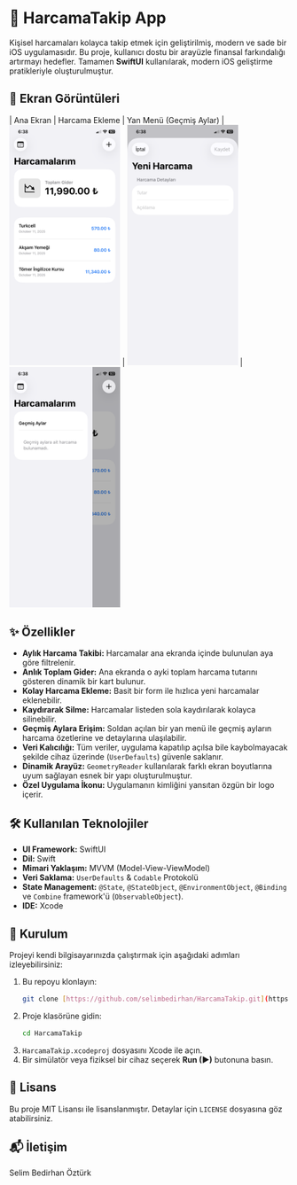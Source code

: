 # 💸 HarcamaTakip App

Kişisel harcamaları kolayca takip etmek için geliştirilmiş, modern ve sade bir iOS uygulamasıdır. Bu proje, kullanıcı dostu bir arayüzle finansal farkındalığı artırmayı hedefler. Tamamen **SwiftUI** kullanılarak, modern iOS geliştirme pratikleriyle oluşturulmuştur.

## 📱 Ekran Görüntüleri

| Ana Ekran | Harcama Ekleme | Yan Menü (Geçmiş Aylar) 
| <img src="https://github.com/selimbedirhan/HarcamaTakip/blob/main/anaekran.PNG" width="200"> | <img src="https://github.com/selimbedirhan/HarcamaTakip/blob/main/harcama_ekleme.PNG" width="200"> | <img src="https://github.com/selimbedirhan/HarcamaTakip/blob/main/yan_menu.PNG" width="200"> 


## ✨ Özellikler

- **Aylık Harcama Takibi:** Harcamalar ana ekranda içinde bulunulan aya göre filtrelenir.
- **Anlık Toplam Gider:** Ana ekranda o ayki toplam harcama tutarını gösteren dinamik bir kart bulunur.
- **Kolay Harcama Ekleme:** Basit bir form ile hızlıca yeni harcamalar eklenebilir.
- **Kaydırarak Silme:** Harcamalar listeden sola kaydırılarak kolayca silinebilir.
- **Geçmiş Aylara Erişim:** Soldan açılan bir yan menü ile geçmiş ayların harcama özetlerine ve detaylarına ulaşılabilir.
- **Veri Kalıcılığı:** Tüm veriler, uygulama kapatılıp açılsa bile kaybolmayacak şekilde cihaz üzerinde (`UserDefaults`) güvenle saklanır.
- **Dinamik Arayüz:** `GeometryReader` kullanılarak farklı ekran boyutlarına uyum sağlayan esnek bir yapı oluşturulmuştur.
- **Özel Uygulama İkonu:** Uygulamanın kimliğini yansıtan özgün bir logo içerir.

## 🛠️ Kullanılan Teknolojiler

- **UI Framework:** SwiftUI
- **Dil:** Swift
- **Mimari Yaklaşım:** MVVM (Model-View-ViewModel)
- **Veri Saklama:** `UserDefaults` & `Codable` Protokolü
- **State Management:** `@State`, `@StateObject`, `@EnvironmentObject`, `@Binding` ve `Combine` framework'ü (`ObservableObject`).
- **IDE:** Xcode

## 🚀 Kurulum

Projeyi kendi bilgisayarınızda çalıştırmak için aşağıdaki adımları izleyebilirsiniz:

1.  Bu repoyu klonlayın:
    ```bash
    git clone [https://github.com/selimbedirhan/HarcamaTakip.git](https://github.com/selimbedirhan/HarcamaTakip.git)
    ```
2.  Proje klasörüne gidin:
    ```bash
    cd HarcamaTakip
    ```
3.  `HarcamaTakip.xcodeproj` dosyasını Xcode ile açın.
4.  Bir simülatör veya fiziksel bir cihaz seçerek **Run (▶)** butonuna basın.

## 📄 Lisans

Bu proje MIT Lisansı ile lisanslanmıştır. Detaylar için `LICENSE` dosyasına göz atabilirsiniz.

## 📬 İletişim

Selim Bedirhan Öztürk
